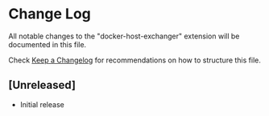 # Change Log

All notable changes to the "docker-host-exchanger" extension will be documented in this file.

Check [Keep a Changelog](http://keepachangelog.com/) for recommendations on how to structure this file.

## [Unreleased]

- Initial release